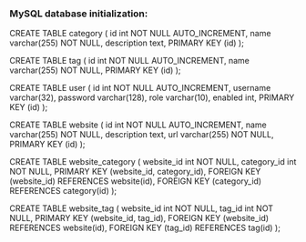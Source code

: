  ### MySQL database initialization:

CREATE TABLE category (
  id int NOT NULL AUTO_INCREMENT,
  name varchar(255) NOT NULL,
  description text,
  PRIMARY KEY (id)
);

CREATE TABLE tag (
  id int NOT NULL AUTO_INCREMENT,
  name varchar(255) NOT NULL,
  PRIMARY KEY (id)
);

CREATE TABLE user (
  id int NOT NULL AUTO_INCREMENT,
  username varchar(32),
  password varchar(128),
  role varchar(10),
  enabled int,
  PRIMARY KEY (id)
);

CREATE TABLE website (
  id int NOT NULL AUTO_INCREMENT,
  name varchar(255) NOT NULL,
  description text,
  url varchar(255) NOT NULL,
  PRIMARY KEY (id)
);

CREATE TABLE website_category (
  website_id int NOT NULL,
  category_id int NOT NULL,
  PRIMARY KEY (website_id, category_id),
  FOREIGN KEY (website_id) REFERENCES website(id),
  FOREIGN KEY (category_id) REFERENCES category(id)
);

CREATE TABLE website_tag (
  website_id int NOT NULL,
  tag_id int NOT NULL,
  PRIMARY KEY (website_id, tag_id),
  FOREIGN KEY (website_id) REFERENCES website(id),
  FOREIGN KEY (tag_id) REFERENCES tag(id)
);

